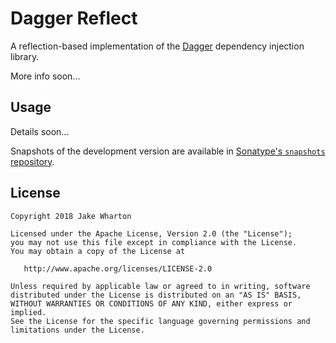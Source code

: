 Dagger Reflect
==============

A reflection-based implementation of the [Dagger][dagger] dependency injection library.

More info soon...


Usage
-----

Details soon...

Snapshots of the development version are available in [Sonatype's `snapshots` repository][snap].



License
-------

    Copyright 2018 Jake Wharton

    Licensed under the Apache License, Version 2.0 (the "License");
    you may not use this file except in compliance with the License.
    You may obtain a copy of the License at

       http://www.apache.org/licenses/LICENSE-2.0

    Unless required by applicable law or agreed to in writing, software
    distributed under the License is distributed on an "AS IS" BASIS,
    WITHOUT WARRANTIES OR CONDITIONS OF ANY KIND, either express or implied.
    See the License for the specific language governing permissions and
    limitations under the License.



 [dagger]: http://square.github.com/dagger/
 [snap]: https://oss.sonatype.org/content/repositories/snapshots/
